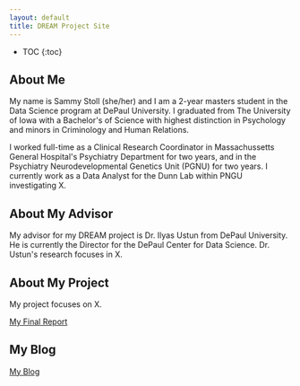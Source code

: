```yaml
---
layout: default
title: DREAM Project Site
---
```


* TOC
{:toc}

## About Me

My name is Sammy Stoll (she/her) and I am a 2-year masters student in the Data Science program at DePaul University. I graduated from The University of Iowa with a Bachelor's of Science with highest distinction in Psychology and minors in Criminology and Human Relations. 

I worked full-time as a Clinical Research Coordinator in Massachussetts General Hospital's Psychiatry Department for two years, and in the Psychiatry Neurodevelopmental Genetics Unit (PGNU) for two years. I currently work as a Data Analyst for the Dunn Lab within PNGU investigating X. 

## About My Advisor

My advisor for my DREAM project is Dr. Ilyas Ustun from DePaul University. He is currently the Director for the DePaul Center for Data Science. Dr. Ustun's research focuses in X. 

## About My Project

My project focuses on X. 

[My Final Report](files/finalreport.pdf)

## My Blog

[My Blog](blog.html)
